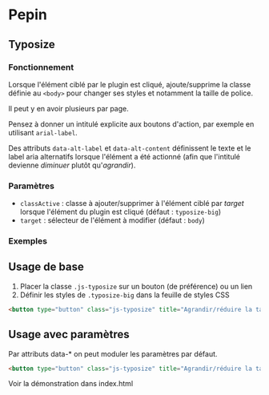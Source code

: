 # Pepin

## Typosize

### Fonctionnement

Lorsque l'élément ciblé par le plugin est cliqué, ajoute/supprime la classe définie au `<body>` pour changer ses styles et notamment la taille de police.

Il peut y en avoir plusieurs par page.

Pensez à donner un intitulé explicite aux boutons d'action, par exemple en utilisant `arial-label`.

Des attributs `data-alt-label` et `data-alt-content` définissent le texte et le label aria alternatifs lorsque l'élément a été actionné (afin que l'intitulé devienne _diminuer_ plutôt qu'_agrandir_).

### Paramètres

* `classActive` : classe à ajouter/supprimer à l'élément ciblé par _target_ lorsque l'élément du plugin est cliqué (défaut : `typosize-big`)
* `target` : sélecteur de l'élément à modifier (défaut : `body`)

### Exemples

## Usage de base

1. Placer la classe `.js-typosize` sur un bouton (de préférence) ou un lien
2. Définir les styles de `.typosize-big` dans la feuille de styles CSS

```html
<button type="button" class="js-typosize" title="Agrandir/réduire la taille de police">aA</button>
```

## Usage avec paramètres

Par attributs data-* on peut moduler les paramètres par défaut.

```html
<button type="button" class="js-typosize" title="Agrandir/réduire la taille de police" data-class-enabled="bigbigbig" data-target=".container">aA</button>
```

Voir la démonstration dans index.html

